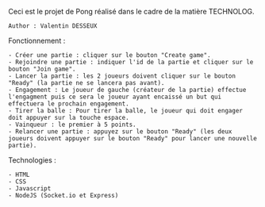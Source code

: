 Ceci est le projet de Pong réalisé dans le cadre de la matière TECHNOLOG.

	Author : Valentin DESSEUX

Fonctionnement :

	- Créer une partie : cliquer sur le bouton "Create game".
	- Rejoindre une partie : indiquer l'id de la partie et cliquer sur le bouton "Join game".
	- Lancer la partie : les 2 joueurs doivent cliquer sur le bouton "Ready" (la partie ne se lancera pas avant).
	- Engagement : Le joueur de gauche (créateur de la partie) effectue l'engagment puis ce sera le joueur ayant encaissé un but qui effectuera le prochain engagement.
	- Tirer la balle : Pour tirer la balle, le joueur qui doit engager doit appuyer sur la touche espace.
	- Vainqueur : le premier à 5 points.
	- Relancer une partie : appuyez sur le bouton "Ready" (les deux joueurs doivent appuyer sur le bouton "Ready" pour lancer une nouvelle partie).

Technologies :

	- HTML
	- CSS
	- Javascript
	- NodeJS (Socket.io et Express)


